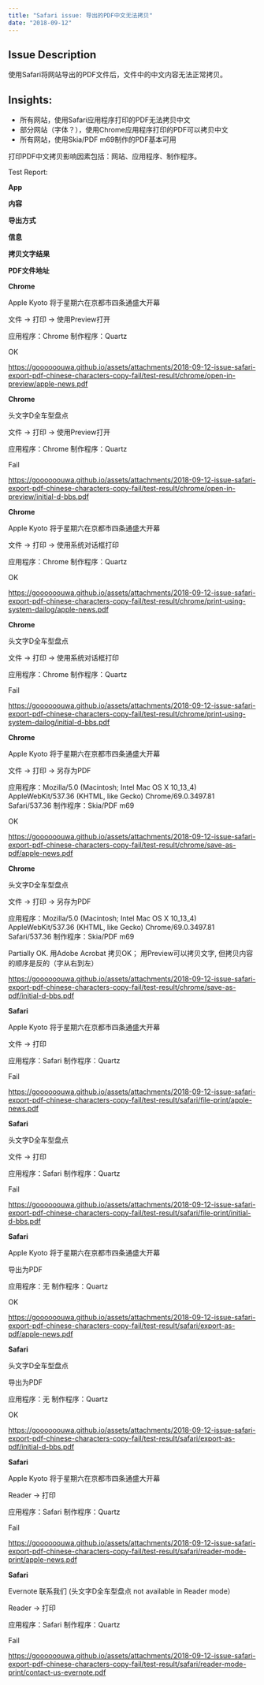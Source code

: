 ```yaml
---
title: "Safari issue: 导出的PDF中文无法拷贝"
date: "2018-09-12"
---
```


## Issue Description

使用Safari将网站导出的PDF文件后，文件中的中文内容无法正常拷贝。

## Insights:

- 所有网站，使用Safari应用程序打印的PDF无法拷贝中文
- 部分网站（字体？），使用Chrome应用程序打印的PDF可以拷贝中文
- 所有网站，使用Skia/PDF m69制作的PDF基本可用

打印PDF中文拷贝影响因素包括：网站、应用程序、制作程序。

Test Report:

**App**

**内容**

**导出方式**

**信息**

**拷贝文字结果**

 **PDF文件地址**

**Chrome**

Apple Kyoto 将于星期六在京都市四条通盛大开幕

文件 -> 打印 -> 使用Preview打开

应用程序：Chrome 制作程序：Quartz

OK

https://goooooouwa.github.io/assets/attachments/2018-09-12-issue-safari-export-pdf-chinese-characters-copy-fail/test-result/chrome/open-in-preview/apple-news.pdf

**Chrome**

头文字D全车型盘点

文件 -> 打印 -> 使用Preview打开

应用程序：Chrome 制作程序：Quartz

Fail

https://goooooouwa.github.io/assets/attachments/2018-09-12-issue-safari-export-pdf-chinese-characters-copy-fail/test-result/chrome/open-in-preview/initial-d-bbs.pdf

**Chrome**

Apple Kyoto 将于星期六在京都市四条通盛大开幕

文件 -> 打印 -> 使用系统对话框打印

应用程序：Chrome 制作程序：Quartz

OK

https://goooooouwa.github.io/assets/attachments/2018-09-12-issue-safari-export-pdf-chinese-characters-copy-fail/test-result/chrome/print-using-system-dailog/apple-news.pdf

**Chrome**

头文字D全车型盘点

文件 -> 打印 -> 使用系统对话框打印

应用程序：Chrome 制作程序：Quartz

Fail

https://goooooouwa.github.io/assets/attachments/2018-09-12-issue-safari-export-pdf-chinese-characters-copy-fail/test-result/chrome/print-using-system-dailog/initial-d-bbs.pdf

**Chrome**

Apple Kyoto 将于星期六在京都市四条通盛大开幕

文件 -> 打印 -> 另存为PDF

应用程序：Mozilla/5.0 (Macintosh; Intel Mac OS X 10\_13\_4) AppleWebKit/537.36 (KHTML, like Gecko) Chrome/69.0.3497.81 Safari/537.36 制作程序：Skia/PDF m69

OK

https://goooooouwa.github.io/assets/attachments/2018-09-12-issue-safari-export-pdf-chinese-characters-copy-fail/test-result/chrome/save-as-pdf/apple-news.pdf

**Chrome**

头文字D全车型盘点

文件 -> 打印 -> 另存为PDF

应用程序：Mozilla/5.0 (Macintosh; Intel Mac OS X 10\_13\_4) AppleWebKit/537.36 (KHTML, like Gecko) Chrome/69.0.3497.81 Safari/537.36 制作程序：Skia/PDF m69

Partially OK. 用Adobe Acrobat 拷贝OK； 用Preview可以拷贝文字, 但拷贝内容的顺序是反的（字从右到左）

https://goooooouwa.github.io/assets/attachments/2018-09-12-issue-safari-export-pdf-chinese-characters-copy-fail/test-result/chrome/save-as-pdf/initial-d-bbs.pdf

**Safari**

Apple Kyoto 将于星期六在京都市四条通盛大开幕

文件 -> 打印

应用程序：Safari 制作程序：Quartz

Fail

https://goooooouwa.github.io/assets/attachments/2018-09-12-issue-safari-export-pdf-chinese-characters-copy-fail/test-result/safari/file-print/apple-news.pdf

**Safari**

头文字D全车型盘点

文件 -> 打印

应用程序：Safari 制作程序：Quartz

Fail

https://goooooouwa.github.io/assets/attachments/2018-09-12-issue-safari-export-pdf-chinese-characters-copy-fail/test-result/safari/file-print/initial-d-bbs.pdf

**Safari**

Apple Kyoto 将于星期六在京都市四条通盛大开幕

导出为PDF

应用程序：无 制作程序：Quartz

OK

https://goooooouwa.github.io/assets/attachments/2018-09-12-issue-safari-export-pdf-chinese-characters-copy-fail/test-result/safari/export-as-pdf/apple-news.pdf

**Safari**

头文字D全车型盘点

导出为PDF

应用程序：无 制作程序：Quartz

OK

https://goooooouwa.github.io/assets/attachments/2018-09-12-issue-safari-export-pdf-chinese-characters-copy-fail/test-result/safari/export-as-pdf/initial-d-bbs.pdf

**Safari**

Apple Kyoto 将于星期六在京都市四条通盛大开幕

Reader -> 打印

应用程序：Safari 制作程序：Quartz

Fail

https://goooooouwa.github.io/assets/attachments/2018-09-12-issue-safari-export-pdf-chinese-characters-copy-fail/test-result/safari/reader-mode-print/apple-news.pdf

**Safari**

Evernote 联系我们 (头文字D全车型盘点 not available in Reader mode）

Reader -> 打印

应用程序：Safari 制作程序：Quartz

Fail

https://goooooouwa.github.io/assets/attachments/2018-09-12-issue-safari-export-pdf-chinese-characters-copy-fail/test-result/safari/reader-mode-print/contact-us-evernote.pdf
